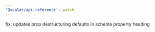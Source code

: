```yaml
---
'@scalar/api-reference': patch
---
```


fix: updates prop destructuring defaults in schema property heading

